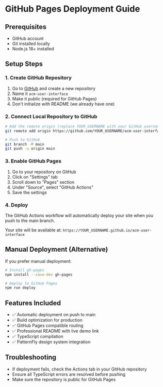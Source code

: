 # GitHub Pages Deployment Guide

## Prerequisites
- GitHub account
- Git installed locally
- Node.js 18+ installed

## Setup Steps

### 1. Create GitHub Repository
1. Go to [GitHub](https://github.com) and create a new repository
2. Name it `acm-user-interface`
3. Make it public (required for GitHub Pages)
4. Don't initialize with README (we already have one)

### 2. Connect Local Repository to GitHub
```bash
# Add the remote origin (replace YOUR_USERNAME with your GitHub username)
git remote add origin https://github.com/YOUR_USERNAME/acm-user-interface.git

# Push to GitHub
git branch -M main
git push -u origin main
```

### 3. Enable GitHub Pages
1. Go to your repository on GitHub
2. Click on "Settings" tab
3. Scroll down to "Pages" section
4. Under "Source", select "GitHub Actions"
5. Save the settings

### 4. Deploy
The GitHub Actions workflow will automatically deploy your site when you push to the main branch.

Your site will be available at: `https://YOUR_USERNAME.github.io/acm-user-interface`

## Manual Deployment (Alternative)
If you prefer manual deployment:

```bash
# Install gh-pages
npm install --save-dev gh-pages

# Deploy to GitHub Pages
npm run deploy
```

## Features Included
- ✅ Automatic deployment on push to main
- ✅ Build optimization for production
- ✅ GitHub Pages compatible routing
- ✅ Professional README with live demo link
- ✅ TypeScript compilation
- ✅ PatternFly design system integration

## Troubleshooting
- If deployment fails, check the Actions tab in your GitHub repository
- Ensure all TypeScript errors are resolved before pushing
- Make sure the repository is public for GitHub Pages

